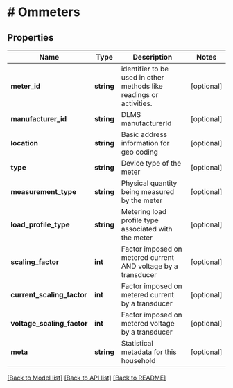 # # Ommeters

## Properties

Name | Type | Description | Notes
------------ | ------------- | ------------- | -------------
**meter_id** | **string** | identifier to be used in other methods like readings or activities. | [optional]
**manufacturer_id** | **string** | DLMS manufacturerId | [optional]
**location** | **string** | Basic address information for geo coding | [optional]
**type** | **string** | Device type of the meter | [optional]
**measurement_type** | **string** | Physical quantity being measured by the meter | [optional]
**load_profile_type** | **string** | Metering load profile type associated with the meter | [optional]
**scaling_factor** | **int** | Factor imposed on metered current AND voltage by a transducer | [optional]
**current_scaling_factor** | **int** | Factor imposed on metered current by a transducer | [optional]
**voltage_scaling_factor** | **int** | Factor imposed on metered voltage by a transducer | [optional]
**meta** | **string** | Statistical metadata for this household | [optional]

[[Back to Model list]](../../README.md#models) [[Back to API list]](../../README.md#endpoints) [[Back to README]](../../README.md)
